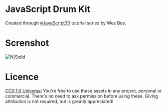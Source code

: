 # JavaScript Drum Kit

Created through [#JavaScript30](https://javascript30.com/) tutorial series by Wes Bos.

# Screnshot
![N|Solid](http://i.imgur.com/k4FPPQL.png)

# Licence
[CC0 1.0 Universal](https://creativecommons.org/publicdomain/zero/1.0/) You're free to use these assets in any project, personal or commercial. There's no need to ask permission before using these. Giving attribution is not required, but is greatly appreciated!